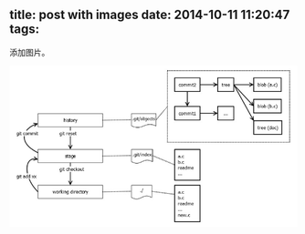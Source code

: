 ﻿title: post with images
date: 2014-10-11 11:20:47
tags:
---
添加图片。

<!--more-->

![Git Internals](/res/img/git.jpg)